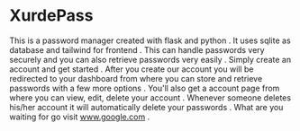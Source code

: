 # XurdePass
This is a password manager created with flask and python . It uses sqlite as database and tailwind for frontend . This can handle passwords very securely and you can also retrieve passwords very easily . Simply create an account and get started . After you create our account you will be redirected to your dashboard from where you can store and retrieve passwords with a few more options . You'll also get a account page from where you can view, edit, delete your account . Whenever someone deletes his/her account it will automatically delete your passwords . What are you waiting for go visit www.google.com .
